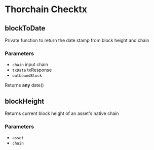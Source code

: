 # Thorchain Checktx

<!-- Generated by documentation.js. Update this documentation by updating the source code. -->

## blockToDate

Private function to return the date stamp from block height and chain

### Parameters

-   `chain`  input chain
-   `txData`  txResponse
-   `outboundBlock`  

Returns **any** date()

## blockHeight

Returns current block height of an asset's native chain

### Parameters

-   `asset`  
-   `chain`  
